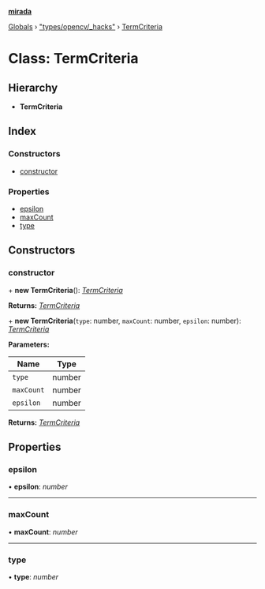 **[mirada](../README.md)**

[Globals](../README.md) › ["types/opencv/_hacks"](../modules/_types_opencv__hacks_.md) › [TermCriteria](_types_opencv__hacks_.termcriteria.md)

# Class: TermCriteria

## Hierarchy

* **TermCriteria**

## Index

### Constructors

* [constructor](_types_opencv__hacks_.termcriteria.md#constructor)

### Properties

* [epsilon](_types_opencv__hacks_.termcriteria.md#epsilon)
* [maxCount](_types_opencv__hacks_.termcriteria.md#maxcount)
* [type](_types_opencv__hacks_.termcriteria.md#type)

## Constructors

###  constructor

\+ **new TermCriteria**(): *[TermCriteria](_types_opencv__hacks_.termcriteria.md)*

**Returns:** *[TermCriteria](_types_opencv__hacks_.termcriteria.md)*

\+ **new TermCriteria**(`type`: number, `maxCount`: number, `epsilon`: number): *[TermCriteria](_types_opencv__hacks_.termcriteria.md)*

**Parameters:**

Name | Type |
------ | ------ |
`type` | number |
`maxCount` | number |
`epsilon` | number |

**Returns:** *[TermCriteria](_types_opencv__hacks_.termcriteria.md)*

## Properties

###  epsilon

• **epsilon**: *number*

___

###  maxCount

• **maxCount**: *number*

___

###  type

• **type**: *number*